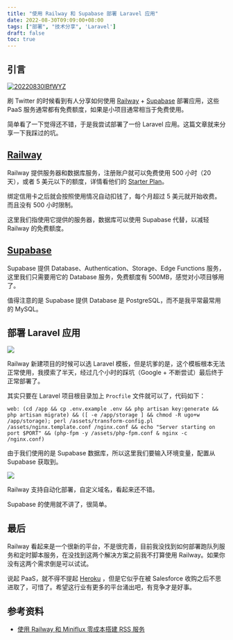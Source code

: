 ```yaml
---
title: "使用 Railway 和 Supabase 部署 Laravel 应用"
date: 2022-08-30T09:09:00+08:00
tags: ["部署", "技术分享", 'Laravel']
draft: false
toc: true
---
```


## 引言

[![20220830lBfWYZ](https://blog-1251237404.cos.ap-guangzhou.myqcloud.com/20220830lBfWYZ.png)](https://twitter.com/novoreorx/status/1557713528609714176)

刷 Twitter 的时候看到有人分享如何使用 [Railway](https://railway.app?referralCode=HI0KtP) + [Supabase](https://supabase.com/) 部署应用，这些 PaaS 服务通常都有免费额度，如果是小项目通常相当于免费使用。

简单看了一下觉得还不错，于是我尝试部署了一份 Laravel 应用。这篇文章就来分享一下我踩过的坑。

<!--more-->

## [Railway](https://railway.app?referralCode=HI0KtP) 

Railway 提供服务器和数据库服务，注册账户就可以免费使用 500 小时（20 天），或者 5 美元以下的额度，详情看他们的 [Starter Plan](https://docs.railway.app/reference/plans#starter-plan)。

绑定信用卡之后就会按照使用情况自动扣钱了，每个月超过 5 美元就开始收费。而且没有 500 小时限制。

这里我们指使用它提供的服务器，数据库可以使用 Supabase 代替，以减轻 Railway 的免费额度。

## [Supabase](https://supabase.com/)

Supabase 提供 Database、Authentication、Storage、Edge Functions 服务，这里我们只需要用它的 Database 服务，免费额度有 500MB，感觉对小项目够用了。

值得注意的是 Supabase 提供 Database 是 PostgreSQL，而不是我平常最常用的 MySQL。

## 部署 Laravel 应用

![](https://blog-1251237404.cos.ap-guangzhou.myqcloud.com/202208301hLOM8.png)

Railway 新建项目的时候可以选 Laravel 模板，但是坑爹的是，这个模板根本无法正常使用，我摸索了半天，经过几个小时的踩坑（Google + 不断尝试）最后终于正常部署了。

其实只要在 Laravel 项目根目录加上 `Procfile` 文件就可以了，代码如下：

```
web: (cd /app && cp .env.example .env && php artisan key:generate && php artisan migrate) && ([ -e /app/storage ] && chmod -R ugo+w /app/storage); perl /assets/transform-config.pl /assets/nginx.template.conf /nginx.conf && echo "Server starting on port $PORT" && (php-fpm -y /assets/php-fpm.conf & nginx -c /nginx.conf)
```

由于我们使用的是 Supabase 数据库，所以这里我们要输入环境变量，配置从 Supabase 获取到。

![](https://blog-1251237404.cos.ap-guangzhou.myqcloud.com/202208304wQKFo.png)

Railway 支持自动化部署，自定义域名，看起来还不错。

Supabase 的使用就不讲了，很简单。

## 最后

Railway 看起来是一个很新的平台，不是很完善，目前我没找到如何部署跑队列服务和定时脚本服务，在没找到这两个解决方案之前我不打算使用 Railway。如果你没有这两个需求倒是可以试试。

说起 PaaS，就不得不提起 [Heroku](https://www.heroku.com/) ，但是它似乎在被 Salesforce 收购之后不思进取了，可惜了。希望这行业有更多的平台涌出吧，有竞争才是好事。

## 参考资料

- [使用 Railway 和 Miniflux 零成本搭建 RSS 服务](https://blog.cysi.me/2022/05/build-miniflux-rss-on-railway.html)

